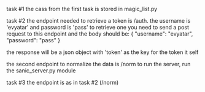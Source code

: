 task #1
the cass from the first task is stored in magic_list.py

task #2
the endpoint needed to retrieve a token is /auth. the username is 'evyatar' and password is 'pass'
to retrieve one you need to send a post request to this endpoint and the body should be:
{
    "username": "evyatar",
    "password": "pass"
}

the response will be a json object with 'token' as the key for the token it self

the second endpoint to normalize the data is /norm
to run the server, run the sanic_server.py module

task #3
the endpoint is as in task #2 (/norm)




